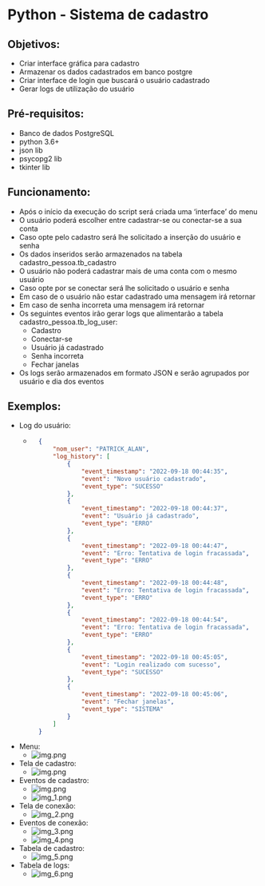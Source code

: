 # Python - Sistema de cadastro
## Objetivos:
- Criar interface gráfica para cadastro 
- Armazenar os dados cadastrados em banco postgre
- Criar interface de login que buscará o usuário cadastrado
- Gerar logs de utilização do usuário

## Pré-requisitos:
- Banco de dados PostgreSQL
- python 3.6+
- json lib
- psycopg2 lib
- tkinter lib

## Funcionamento:
- Após o início da execução do script será criada uma ‘interface’ do menu
- O usuário poderá escolher entre cadastrar-se ou conectar-se a sua conta
- Caso opte pelo cadastro será lhe solicitado a inserção do usuário e senha
- Os dados inseridos serão armazenados na tabela cadastro_pessoa.tb_cadastro
- O usuário não poderá cadastrar mais de uma conta com o mesmo usuário
- Caso opte por se conectar será lhe solicitado o usuário e senha 
- Em caso de o usuário não estar cadastrado uma mensagem irá retornar
- Em caso de senha incorreta uma mensagem irá retornar
- Os seguintes eventos irão gerar logs que alimentarão a tabela cadastro_pessoa.tb_log_user:
  - Cadastro
  - Conectar-se
  - Usuário já cadastrado
  - Senha incorreta
  - Fechar janelas
- Os logs serão armazenados em formato JSON e serão agrupados por usuário e dia dos eventos

## Exemplos:
- Log do usuário:
  - ```json
      {
          "nom_user": "PATRICK_ALAN",
          "log_history": [
              {
                  "event_timestamp": "2022-09-18 00:44:35",
                  "event": "Novo usuário cadastrado",
                  "event_type": "SUCESSO"
              },
              {
                  "event_timestamp": "2022-09-18 00:44:37",
                  "event": "Usuário já cadastrado",
                  "event_type": "ERRO"
              },
              {
                  "event_timestamp": "2022-09-18 00:44:47",
                  "event": "Erro: Tentativa de login fracassada",
                  "event_type": "ERRO"
              },
              {
                  "event_timestamp": "2022-09-18 00:44:48",
                  "event": "Erro: Tentativa de login fracassada",
                  "event_type": "ERRO"
              },
              {
                  "event_timestamp": "2022-09-18 00:44:54",
                  "event": "Erro: Tentativa de login fracassada",
                  "event_type": "ERRO"
              },
              {
                  "event_timestamp": "2022-09-18 00:45:05",
                  "event": "Login realizado com sucesso",
                  "event_type": "SUCESSO"
              },
              {
                  "event_timestamp": "2022-09-18 00:45:06",
                  "event": "Fechar janelas",
                  "event_type": "SISTEMA"
              }
          ]
      }
      ```
- Menu:
  - ![img.png](Examples/menu_example.png)
- Tela de cadastro:
  - ![img.png](Examples/tela_cadastro_example.png)
- Eventos de cadastro:
  - ![img.png](Examples/eventos_cadastro.png)
  - ![img_1.png](Examples/eventos_cadastro_2.png)
- Tela de conexão:
  - ![img_2.png](Examples/img_2.png)
- Eventos de conexão:
  - ![img_3.png](Examples/img_3.png)
  - ![img_4.png](Examples/img_4.png)
- Tabela de cadastro:
  - ![img_5.png](Examples/img_5.png)
- Tabela de logs:
  - ![img_6.png](Examples/img_6.png)


